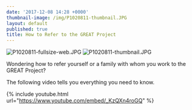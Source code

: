 ```yaml
---
date: '2017-12-08 14:28 +0000'
thumbnail-image: /img/P1020811-thumbnail.JPG
layout: default
published: true
title: How to Refer to the GREAT Project
---
```


![P1020811-fullsize-web.JPG]({{site.baseurl}}/img/P1020811-fullsize-web.JPG)
![P1020811-thumbnail.JPG]({{site.baseurl}}/img/P1020811-thumbnail.JPG)


Wondering how to refer yourself or a family with whom you work to the GREAT Project? 

The following video tells you everything you need to know. 

{% include youtube.html url="https://www.youtube.com/embed/_KzQXn4roGQ" %}
